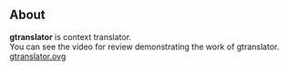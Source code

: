 ## About
**gtranslator** is context translator.<br/>
You can see the video for review demonstrating the work of gtranslator.<br/>
[gtranslator.ovg](https://drive.google.com/open?id=0B7fAKmTRcC2IS1lqN3Y0aWhOVDg)


